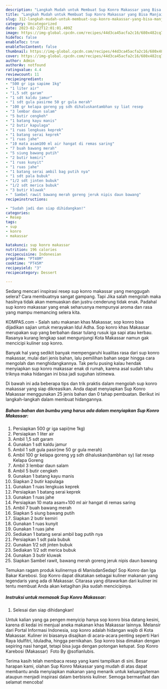 ```yaml
---
description: "Langkah Mudah untuk Membuat Sup Konro Makassar yang Bisa Manjain Lidah"
title: "Langkah Mudah untuk Membuat Sup Konro Makassar yang Bisa Manjain Lidah"
slug: 312-langkah-mudah-untuk-membuat-sup-konro-makassar-yang-bisa-manjain-lidah
category: Uncategorized
date: 2023-02-22T12:01:01.409Z
image: https://img-global.cpcdn.com/recipes/44d3ca45acfa2c16/680x482cq70/sup-konro-makassar-foto-resep-utama.jpg
hideToc: false
enableToc: true
enableTocContent: false
thumbnail: https://img-global.cpcdn.com/recipes/44d3ca45acfa2c16/680x482cq70/sup-konro-makassar-foto-resep-utama.jpg
cover: https://img-global.cpcdn.com/recipes/44d3ca45acfa2c16/680x482cq70/sup-konro-makassar-foto-resep-utama.jpg
author: Admin
authorAv: notfound
ratingvalue: 4.4
reviewcount: 11
recipeingredient:
- "500 gr iga sapime 1kg"
- "1 liter air"
- "1,5 sdt garam"
- "1 sdt kaldu jamur"
- "1 sdt gula pasirme 50 gr gula merah"
- "100 gr kelapa goreng yg sdh dihaluskantambhan sy liat resep                      Kelapa Goreng"
- "3 lembar daun salam"
- "5 butir cengkeh"
- "1 batang kayu manis"
- "2 butir kapulaga"
- "1 ruas lengkuas keprek"
- "1 batang serai keprek"
- "1 ruas jahe"
- "10 mata asam100 ml air hangat di remas saring"
- "7 buah bawang merah"
- "5 siung bawang putih"
- "2 butir kemiri"
- "1 ruas kunyit"
- "1 ruas jahe"
- "1 batang serai ambil bag putih nya"
- "1 sdt pala bubuk"
- "1/2 sdt jinten bubuk"
- "1/2 sdt merica bubuk"
- "3 butir kluwak"
- " Sambel rawit bawang merah goreng jeruk nipis daun bawang"
recipeinstructions:

- "Sudah jadi dan siap dihidangkan!"
categories:
- Resep
tags:
- sup
- konro
- makassar

katakunci: sup konro makassar 
nutrition: 196 calories
recipecuisine: Indonesian
preptime: "PT40M"
cooktime: "PT45M"
recipeyield: "3"
recipecategory: Dessert

---
```



Sedang mencari inspirasi resep sup konro makassar yang menggugah selera? Cara membuatnya sangat gampang. Tapi Jika salah mengolah maka hasilnya tidak akan memuaskan dan justru cenderung tidak enak. Padahal sup konro makassar yang enak seharusnya mempunyai aroma dan rasa yang mampu memancing selera kita.


KOMPAS.com - Salah satu makanan khas Makassar, sop konro bisa dijadikan sajian untuk merayakan Idul Adha. Sop konro khas Makassar merupakan sup yang berbahan dasar tulang rusuk iga sapi atau kerbau. Rasanya kurang lengkap saat mengunjungi Kota Makassar namun gak mencicipi kuliner sop konro.

Banyak hal yang sedikit banyak mempengaruhi kualitas rasa dari sup konro makassar, mulai dari jenis bahan, lalu pemilihan bahan segar hingga cara mengolah dan menghidangkannya. Tak perlu pusing kalau hendak menyiapkan sup konro makassar enak di rumah, karena asal sudah tahu triknya maka hidangan ini bisa jadi suguhan istimewa.


Di bawah ini ada beberapa tips dan trik praktis dalam mengolah sup konro makassar yang siap dikreasikan. Anda dapat menyiapkan Sup Konro Makassar menggunakan 25 jenis bahan dan 0 tahap pembuatan. Berikut ini langkah-langkah dalam membuat hidangannya.

<!--inarticleads1-->

##### Bahan-bahan dan bumbu yang harus ada dalam menyiapkan Sup Konro Makassar:

1. Persiapkan 500 gr iga sapi(me 1kg)
1. Persiapkan 1 liter air
1. Ambil 1,5 sdt garam
1. Gunakan 1 sdt kaldu jamur
1. Ambil 1 sdt gula pasir(me 50 gr gula merah)
1. Ambil 100 gr kelapa goreng yg sdh dihaluskan(tambhan sy) liat resep                      Kelapa Goreng
1. Ambil 3 lembar daun salam
1. Ambil 5 butir cengkeh
1. Gunakan 1 batang kayu manis
1. Siapkan 2 butir kapulaga
1. Gunakan 1 ruas lengkuas keprek
1. Persiapkan 1 batang serai keprek
1. Gunakan 1 ruas jahe
1. Persiapkan 10 mata asam+100 ml air hangat di remas saring
1. Ambil 7 buah bawang merah
1. Siapkan 5 siung bawang putih
1. Siapkan 2 butir kemiri
1. Gunakan 1 ruas kunyit
1. Gunakan 1 ruas jahe
1. Sediakan 1 batang serai ambil bag putih nya
1. Persiapkan 1 sdt pala bubuk
1. Gunakan 1/2 sdt jinten bubuk
1. Sediakan 1/2 sdt merica bubuk
1. Gunakan 3 butir kluwak
1. Siapkan  Sambel rawit, bawang merah goreng jeruk nipis daun bawang


Temukan ragam produk kulinernya di ManisdanSedap! Sop Konro dan Iga Bakar Karebosi. Sop Konro dapat dikatakan sebagai kuliner makanan yang legendaris yang ada di Makassar. Citarasa yang ditawarkan dari kuliner ini tentu membuat Anda akan ketagihan jika sudah mencicipinya. 

<!--inarticleads2-->

##### Instruksi untuk memasak Sup Konro Makassar:


1. Selesai dan siap dihidangkan!

Untuk kalian yang ga pengen menyicip hanya sop konro bisa datang kesini, karena di kedai ini menjual aneka makanan khas Makassar lainnya. Melansir dari Portal Informasi Indonesia, sop konro adalah hidangan wajib di Kota Makassar. Kuliner ini biasanya disajikan di acara-acara penting seperti Hari Raya Idulfitri, Iduladha, hingga pernikahan. Sop konro bisa dimakan dengan sepiring nasi hangat, tetapi bisa juga dengan potongan ketupat. Sop Konro Karebosi (Makassar) ️ Foto By @sofianlubis. 

Terima kasih telah membaca resep yang kami tampilkan di sini. Besar harapan kami, olahan Sup Konro Makassar yang mudah di atas dapat membantu anda menyiapkan makanan yang menarik untuk keluarga/teman ataupun menjadi inspirasi dalam berbisnis kuliner. Semoga bermanfaat dan selamat mencoba!
